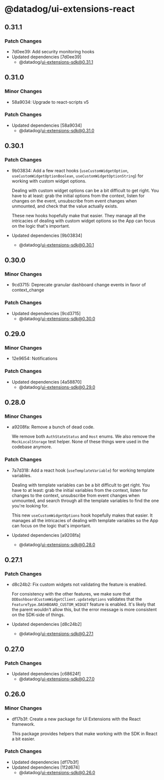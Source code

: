 # @datadog/ui-extensions-react

## 0.31.1

### Patch Changes

-   7d0ee39: Add security monitoring hooks
-   Updated dependencies [7d0ee39]
    -   @datadog/ui-extensions-sdk@0.31.1

## 0.31.0

### Minor Changes

-   58a9034: Upgrade to react-scripts v5

### Patch Changes

-   Updated dependencies [58a9034]
    -   @datadog/ui-extensions-sdk@0.31.0

## 0.30.1

### Patch Changes

-   9b03834: Add a few react hooks (`useCustomWidgetOption`, `useCustomWidgetOptionBoolean`, `useCustomWidgetOptionString`) for working with custom widget options.

    Dealing with custom widget options can be a bit difficult to get right.
    You have to at least:
    grab the initial options from the context,
    listen for changes on the event,
    unsubscribe from event changes when unmounted,
    and check that the value actually exists.

    These new hooks hopefully make that easier.
    They manage all the intricacies of dealing with custom widget options so the App can focus on the logic that's important.

-   Updated dependencies [9b03834]
    -   @datadog/ui-extensions-sdk@0.30.1

## 0.30.0

### Minor Changes

-   9cd3715: Deprecate granular dashboard change events in favor of context_change

### Patch Changes

-   Updated dependencies [9cd3715]
    -   @datadog/ui-extensions-sdk@0.30.0

## 0.29.0

### Minor Changes

-   12e9654: Notifications

### Patch Changes

-   Updated dependencies [4a58870]
    -   @datadog/ui-extensions-sdk@0.29.0

## 0.28.0

### Minor Changes

-   a9208fa: Remove a bunch of dead code.

    We remove both `AuthStateStatus` and `Host` enums.
    We also remove the `MockLocalStorage` test helper.
    None of these things were used in the codebase anymore.

### Patch Changes

-   7a7d318: Add a react hook (`useTemplateVariable`) for working template variables.

    Dealing with template variables can be a bit difficult to get right.
    You have to at least:
    grab the initial variables from the context,
    listen for changes to the context,
    unsubscribe from event changes when unmounted,
    and search through all the template variables to find the one you're looking for.

    This new `useCustomWidgetOptions` hook hopefully makes that easier.
    It manages all the intricacies of dealing with template variables so the App can focus on the logic that's important.

-   Updated dependencies [a9208fa]
    -   @datadog/ui-extensions-sdk@0.28.0

## 0.27.1

### Patch Changes

-   d8c24b2: Fix custom widgets not validating the feature is enabled.

    For consistency with the other features,
    we make sure that `DDDashboardCustomWidgetClient.updateOptions` validates that the `FeatureType.DASHBOARD_CUSTOM_WIDGET` feature is enabled.
    It's likely that the parent wouldn't allow this,
    but the error message is more consistent on the SDK-side of things.

-   Updated dependencies [d8c24b2]
    -   @datadog/ui-extensions-sdk@0.27.1

## 0.27.0

### Patch Changes

-   Updated dependencies [c68624f]
    -   @datadog/ui-extensions-sdk@0.27.0

## 0.26.0

### Minor Changes

-   df17b3f: Create a new package for UI Extensions with the React framework.

    This package provides helpers that make working with the SDK in React a bit easier.

### Patch Changes

-   Updated dependencies [df17b3f]
-   Updated dependencies [1f2d674]
    -   @datadog/ui-extensions-sdk@0.26.0
